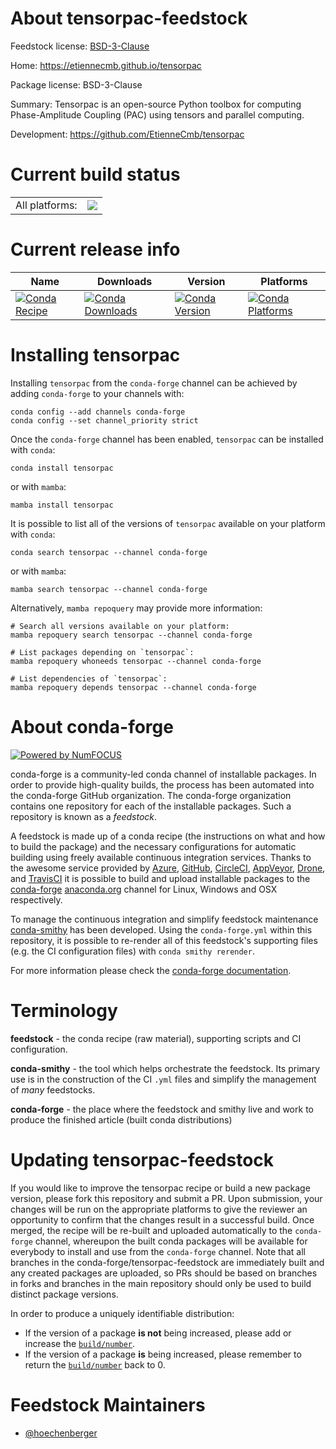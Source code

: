 About tensorpac-feedstock
=========================

Feedstock license: [BSD-3-Clause](https://github.com/conda-forge/tensorpac-feedstock/blob/main/LICENSE.txt)

Home: https://etiennecmb.github.io/tensorpac

Package license: BSD-3-Clause

Summary: Tensorpac is an open-source Python toolbox for computing Phase-Amplitude Coupling (PAC) using tensors and parallel computing.

Development: https://github.com/EtienneCmb/tensorpac

Current build status
====================


<table><tr><td>All platforms:</td>
    <td>
      <a href="https://dev.azure.com/conda-forge/feedstock-builds/_build/latest?definitionId=15378&branchName=main">
        <img src="https://dev.azure.com/conda-forge/feedstock-builds/_apis/build/status/tensorpac-feedstock?branchName=main">
      </a>
    </td>
  </tr>
</table>

Current release info
====================

| Name | Downloads | Version | Platforms |
| --- | --- | --- | --- |
| [![Conda Recipe](https://img.shields.io/badge/recipe-tensorpac-green.svg)](https://anaconda.org/conda-forge/tensorpac) | [![Conda Downloads](https://img.shields.io/conda/dn/conda-forge/tensorpac.svg)](https://anaconda.org/conda-forge/tensorpac) | [![Conda Version](https://img.shields.io/conda/vn/conda-forge/tensorpac.svg)](https://anaconda.org/conda-forge/tensorpac) | [![Conda Platforms](https://img.shields.io/conda/pn/conda-forge/tensorpac.svg)](https://anaconda.org/conda-forge/tensorpac) |

Installing tensorpac
====================

Installing `tensorpac` from the `conda-forge` channel can be achieved by adding `conda-forge` to your channels with:

```
conda config --add channels conda-forge
conda config --set channel_priority strict
```

Once the `conda-forge` channel has been enabled, `tensorpac` can be installed with `conda`:

```
conda install tensorpac
```

or with `mamba`:

```
mamba install tensorpac
```

It is possible to list all of the versions of `tensorpac` available on your platform with `conda`:

```
conda search tensorpac --channel conda-forge
```

or with `mamba`:

```
mamba search tensorpac --channel conda-forge
```

Alternatively, `mamba repoquery` may provide more information:

```
# Search all versions available on your platform:
mamba repoquery search tensorpac --channel conda-forge

# List packages depending on `tensorpac`:
mamba repoquery whoneeds tensorpac --channel conda-forge

# List dependencies of `tensorpac`:
mamba repoquery depends tensorpac --channel conda-forge
```


About conda-forge
=================

[![Powered by
NumFOCUS](https://img.shields.io/badge/powered%20by-NumFOCUS-orange.svg?style=flat&colorA=E1523D&colorB=007D8A)](https://numfocus.org)

conda-forge is a community-led conda channel of installable packages.
In order to provide high-quality builds, the process has been automated into the
conda-forge GitHub organization. The conda-forge organization contains one repository
for each of the installable packages. Such a repository is known as a *feedstock*.

A feedstock is made up of a conda recipe (the instructions on what and how to build
the package) and the necessary configurations for automatic building using freely
available continuous integration services. Thanks to the awesome service provided by
[Azure](https://azure.microsoft.com/en-us/services/devops/), [GitHub](https://github.com/),
[CircleCI](https://circleci.com/), [AppVeyor](https://www.appveyor.com/),
[Drone](https://cloud.drone.io/welcome), and [TravisCI](https://travis-ci.com/)
it is possible to build and upload installable packages to the
[conda-forge](https://anaconda.org/conda-forge) [anaconda.org](https://anaconda.org/)
channel for Linux, Windows and OSX respectively.

To manage the continuous integration and simplify feedstock maintenance
[conda-smithy](https://github.com/conda-forge/conda-smithy) has been developed.
Using the ``conda-forge.yml`` within this repository, it is possible to re-render all of
this feedstock's supporting files (e.g. the CI configuration files) with ``conda smithy rerender``.

For more information please check the [conda-forge documentation](https://conda-forge.org/docs/).

Terminology
===========

**feedstock** - the conda recipe (raw material), supporting scripts and CI configuration.

**conda-smithy** - the tool which helps orchestrate the feedstock.
                   Its primary use is in the construction of the CI ``.yml`` files
                   and simplify the management of *many* feedstocks.

**conda-forge** - the place where the feedstock and smithy live and work to
                  produce the finished article (built conda distributions)


Updating tensorpac-feedstock
============================

If you would like to improve the tensorpac recipe or build a new
package version, please fork this repository and submit a PR. Upon submission,
your changes will be run on the appropriate platforms to give the reviewer an
opportunity to confirm that the changes result in a successful build. Once
merged, the recipe will be re-built and uploaded automatically to the
`conda-forge` channel, whereupon the built conda packages will be available for
everybody to install and use from the `conda-forge` channel.
Note that all branches in the conda-forge/tensorpac-feedstock are
immediately built and any created packages are uploaded, so PRs should be based
on branches in forks and branches in the main repository should only be used to
build distinct package versions.

In order to produce a uniquely identifiable distribution:
 * If the version of a package **is not** being increased, please add or increase
   the [``build/number``](https://docs.conda.io/projects/conda-build/en/latest/resources/define-metadata.html#build-number-and-string).
 * If the version of a package **is** being increased, please remember to return
   the [``build/number``](https://docs.conda.io/projects/conda-build/en/latest/resources/define-metadata.html#build-number-and-string)
   back to 0.

Feedstock Maintainers
=====================

* [@hoechenberger](https://github.com/hoechenberger/)

